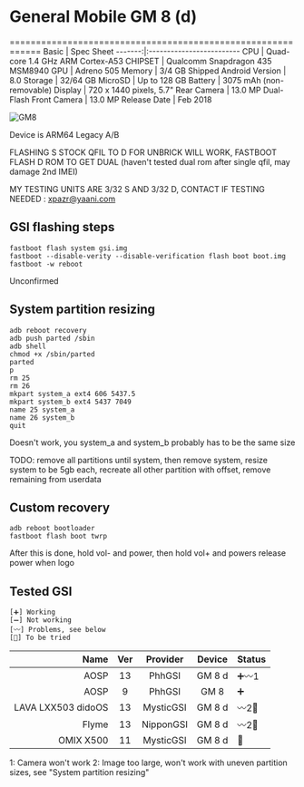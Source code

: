 # General Mobile GM 8 (d)

============================================================
Basic   | Spec Sheet
-------:|:-------------------------
CPU     | Quad-core 1.4 GHz ARM Cortex-A53
CHIPSET | Qualcomm Snapdragon 435 MSM8940
GPU     | Adreno 505
Memory  | 3/4 GB
Shipped Android Version | 8.0
Storage | 32/64 GB
MicroSD | Up to 128 GB
Battery | 3075 mAh (non-removable)
Display | 720 x 1440 pixels, 5.7"
Rear Camera  | 13.0 MP Dual-Flash
Front Camera | 13.0 MP
Release Date | Feb 2018

![GM8](https://assets.generalmobile.com/images/gm8/galeri/02.jpg "GM8")

Device is ARM64 Legacy A/B

FLASHING S STOCK QFIL TO D FOR UNBRICK WILL WORK, FASTBOOT FLASH D ROM TO GET DUAL (haven't tested dual rom after single qfil, may damage 2nd IMEI)

MY TESTING UNITS ARE 3/32 S AND 3/32 D, CONTACT IF TESTING NEEDED : xpazr@yaani.com

## GSI flashing steps
```
fastboot flash system gsi.img 
fastboot --disable-verity --disable-verification flash boot boot.img
fastboot -w reboot
```
Unconfirmed

## System partition resizing

```
adb reboot recovery
adb push parted /sbin
adb shell
chmod +x /sbin/parted
parted
p
rm 25
rm 26
mkpart system_a ext4 606 5437.5
mkpart system_b ext4 5437 7049
name 25 system_a
name 26 system_b
quit
```
Doesn't work, you system_a and system_b probably has to be the same size

TODO: remove all partitions until system, then remove system, resize system to be 5gb each, recreate all other partition with offset, remove remaining from userdata

## Custom recovery
```
adb reboot bootloader
fastboot flash boot twrp
```
After this is done, hold vol- and power, then hold vol+ and powers release power when logo

## Tested GSI

```
[➕] Working
[➖] Not working
[〰️] Problems, see below
[🟰] To be tried
```

Name | Ver | Provider | Device | Status
----:|:---:|:--------:|:------:|:------
AOSP | 13 | PhhGSI | GM 8 d | ➕〰️1
AOSP | 9  | PhhGSI | GM 8   | ➕
LAVA LXX503 didoOS | 13 | MysticGSI | GM 8 d | 〰️2🟰
Flyme | 13 | NipponGSI | GM 8 d | 〰️2🟰
OMIX X500 | 11 | MysticGSI | GM 8 d| 🟰

1: Camera won't work
2: Image too large, won't work with uneven partition sizes, see "System partition resizing"
